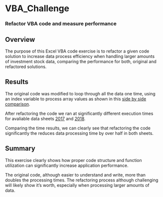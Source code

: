# VBA_Challenge
### Refactor VBA code and measure performance

## Overview

The purpose of this Excel VBA code exercise is to refactor a given code solution to increase data process efficiency when handling larger amounts of investment stock data,  comparing the performance for both, original and refactored  solutions.

## Results

The original code was modified to loop through all the data one time, using an index variable to process array values as shown in this [side by side comparison](https://github.com/serpaulus/VBA_Challenge/blob/main/Side_by_Side_Code_Comparison.pdf).

After refactoring the code we ran at significantly different execution times for avaliable data sheets [2017](https://github.com/serpaulus/VBA_Challenge/blob/main/VBA_Challenge_2017.PNG) and [2018](https://github.com/serpaulus/VBA_Challenge/blob/main/VBA_Challenge_2018.PNG).

Comparing the time results, we can clearly see that refactoring the code significantly the reduces data processing time by over half in both sheets.   

## Summary

This exercise clearly shows how proper code structure and function utilization can significantly increase application performance. 

The original code, although easier to understand and write, more than doubles the processing times. The refactoring process although challenging will likely show it’s worth, especially when processing larger amounts of data.    
